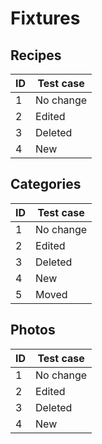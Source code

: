 # Fixtures

## Recipes

| ID | Test case |
| --- | --- |
| 1 | No change |
| 2 | Edited |
| 3 | Deleted |
| 4 | New |

## Categories

| ID | Test case |
| --- | --- |
| 1 | No change |
| 2 | Edited |
| 3 | Deleted |
| 4 | New |
| 5 | Moved |

## Photos

| ID | Test case |
| --- | --- |
| 1 | No change |
| 2 | Edited |
| 3 | Deleted |
| 4 | New |
